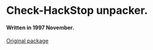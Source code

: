# Check-HackStop unpacker.

#### Written in 1997 November.

[Original package](https://defacto2.net/f/a21d91c)
